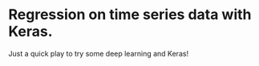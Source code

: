 # Regression on time series data with Keras.

Just a quick play to try some deep learning and Keras!


